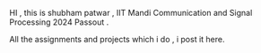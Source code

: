 HI , this is shubham patwar , IIT Mandi Communication and Signal Processing 2024 Passout . 

All the assignments and projects which i do , i post it here.


